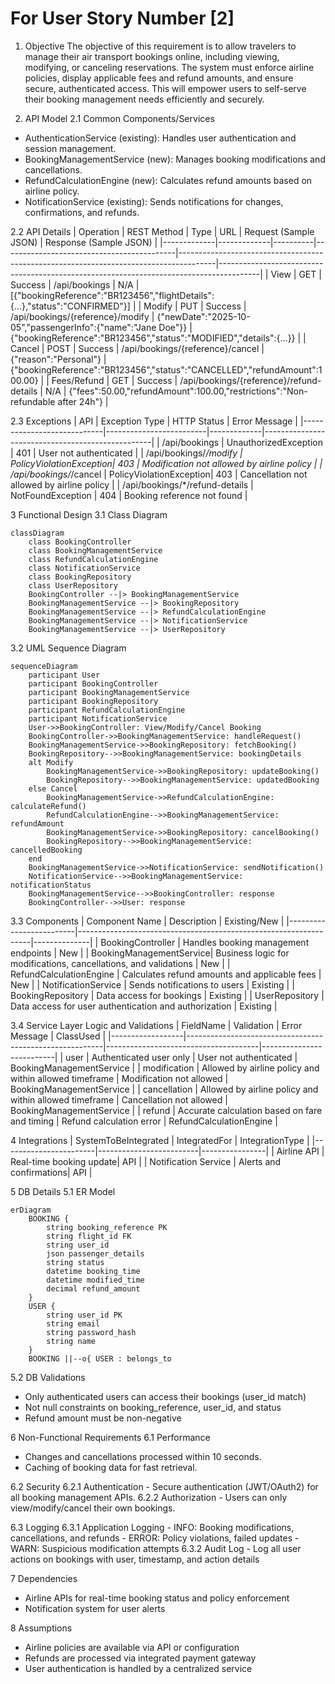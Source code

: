 # For User Story Number [2]

1. Objective
The objective of this requirement is to allow travelers to manage their air transport bookings online, including viewing, modifying, or canceling reservations. The system must enforce airline policies, display applicable fees and refund amounts, and ensure secure, authenticated access. This will empower users to self-serve their booking management needs efficiently and securely.

2. API Model
  2.1 Common Components/Services
  - AuthenticationService (existing): Handles user authentication and session management.
  - BookingManagementService (new): Manages booking modifications and cancellations.
  - RefundCalculationEngine (new): Calculates refund amounts based on airline policy.
  - NotificationService (existing): Sends notifications for changes, confirmations, and refunds.

  2.2 API Details
| Operation   | REST Method | Type     | URL                                      | Request (Sample JSON)                                                                 | Response (Sample JSON)                                                                 |
|-------------|-------------|----------|-------------------------------------------|---------------------------------------------------------------------------------------|----------------------------------------------------------------------------------------|
| View        | GET         | Success  | /api/bookings                            | N/A                                                                                   | [{"bookingReference":"BR123456","flightDetails":{...},"status":"CONFIRMED"}]    |
| Modify      | PUT         | Success  | /api/bookings/{reference}/modify          | {"newDate":"2025-10-05","passengerInfo":{"name":"Jane Doe"}}                   | {"bookingReference":"BR123456","status":"MODIFIED","details":{...}}            |
| Cancel      | POST        | Success  | /api/bookings/{reference}/cancel          | {"reason":"Personal"}                                                              | {"bookingReference":"BR123456","status":"CANCELLED","refundAmount":100.00}     |
| Fees/Refund | GET         | Success  | /api/bookings/{reference}/refund-details  | N/A                                                                                   | {"fees":50.00,"refundAmount":100.00,"restrictions":"Non-refundable after 24h"}   |

  2.3 Exceptions
| API                        | Exception Type           | HTTP Status | Error Message                                    |
|----------------------------|-------------------------|-------------|--------------------------------------------------|
| /api/bookings              | UnauthorizedException   | 401         | User not authenticated                           |
| /api/bookings/*/modify     | PolicyViolationException| 403         | Modification not allowed by airline policy        |
| /api/bookings/*/cancel     | PolicyViolationException| 403         | Cancellation not allowed by airline policy        |
| /api/bookings/*/refund-details | NotFoundException   | 404         | Booking reference not found                       |

3 Functional Design
  3.1 Class Diagram
```mermaid
classDiagram
    class BookingController
    class BookingManagementService
    class RefundCalculationEngine
    class NotificationService
    class BookingRepository
    class UserRepository
    BookingController --|> BookingManagementService
    BookingManagementService --|> BookingRepository
    BookingManagementService --|> RefundCalculationEngine
    BookingManagementService --|> NotificationService
    BookingManagementService --|> UserRepository
```

  3.2 UML Sequence Diagram
```mermaid
sequenceDiagram
    participant User
    participant BookingController
    participant BookingManagementService
    participant BookingRepository
    participant RefundCalculationEngine
    participant NotificationService
    User->>BookingController: View/Modify/Cancel Booking
    BookingController->>BookingManagementService: handleRequest()
    BookingManagementService->>BookingRepository: fetchBooking()
    BookingRepository-->>BookingManagementService: bookingDetails
    alt Modify
        BookingManagementService->>BookingRepository: updateBooking()
        BookingRepository-->>BookingManagementService: updatedBooking
    else Cancel
        BookingManagementService->>RefundCalculationEngine: calculateRefund()
        RefundCalculationEngine-->>BookingManagementService: refundAmount
        BookingManagementService->>BookingRepository: cancelBooking()
        BookingRepository-->>BookingManagementService: cancelledBooking
    end
    BookingManagementService->>NotificationService: sendNotification()
    NotificationService-->>BookingManagementService: notificationStatus
    BookingManagementService-->>BookingController: response
    BookingController-->>User: response
```

  3.3 Components
| Component Name           | Description                                                      | Existing/New |
|-------------------------|------------------------------------------------------------------|--------------|
| BookingController       | Handles booking management endpoints                              | New          |
| BookingManagementService| Business logic for modifications, cancellations, and validations  | New          |
| RefundCalculationEngine | Calculates refund amounts and applicable fees                     | New          |
| NotificationService     | Sends notifications to users                                      | Existing     |
| BookingRepository       | Data access for bookings                                          | Existing     |
| UserRepository          | Data access for user authentication and authorization             | Existing     |

  3.4 Service Layer Logic and Validations
| FieldName        | Validation                                               | Error Message                        | ClassUsed                |
|------------------|---------------------------------------------------------|--------------------------------------|--------------------------|
| user             | Authenticated user only                                  | User not authenticated               | BookingManagementService |
| modification     | Allowed by airline policy and within allowed timeframe   | Modification not allowed             | BookingManagementService |
| cancellation     | Allowed by airline policy and within allowed timeframe   | Cancellation not allowed             | BookingManagementService |
| refund           | Accurate calculation based on fare and timing            | Refund calculation error             | RefundCalculationEngine  |

4 Integrations
| SystemToBeIntegrated   | IntegratedFor           | IntegrationType |
|-----------------------|-------------------------|----------------|
| Airline API           | Real-time booking update| API            |
| Notification Service  | Alerts and confirmations| API            |

5 DB Details
  5.1 ER Model
```mermaid
erDiagram
    BOOKING {
        string booking_reference PK
        string flight_id FK
        string user_id
        json passenger_details
        string status
        datetime booking_time
        datetime modified_time
        decimal refund_amount
    }
    USER {
        string user_id PK
        string email
        string password_hash
        string name
    }
    BOOKING ||--o{ USER : belongs_to
```

  5.2 DB Validations
- Only authenticated users can access their bookings (user_id match)
- Not null constraints on booking_reference, user_id, and status
- Refund amount must be non-negative

6 Non-Functional Requirements
  6.1 Performance
  - Changes and cancellations processed within 10 seconds.
  - Caching of booking data for fast retrieval.

  6.2 Security
    6.2.1 Authentication
    - Secure authentication (JWT/OAuth2) for all booking management APIs.
    6.2.2 Authorization
    - Users can only view/modify/cancel their own bookings.

  6.3 Logging
    6.3.1 Application Logging
    - INFO: Booking modifications, cancellations, and refunds
    - ERROR: Policy violations, failed updates
    - WARN: Suspicious modification attempts
    6.3.2 Audit Log
    - Log all user actions on bookings with user, timestamp, and action details

7 Dependencies
- Airline APIs for real-time booking status and policy enforcement
- Notification system for user alerts

8 Assumptions
- Airline policies are available via API or configuration
- Refunds are processed via integrated payment gateway
- User authentication is handled by a centralized service

